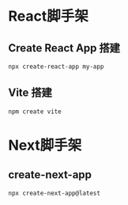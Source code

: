 # React脚手架

## Create React App 搭建

```
npx create-react-app my-app
```



## Vite 搭建

```
npm create vite
```



# Next脚手架

## create-next-app

```
npx create-next-app@latest
```

